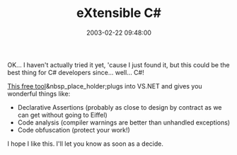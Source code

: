 ﻿---
layout: post
title: "eXtensible C#"
comments: false
date: 2003-02-22 09:48:00
updated: 2004-05-03 21:31:00
categories:
 - Technology
subtext-id: 6de44830-1569-4402-9909-fa3cf74ddca1
alias: /blog/eXtensible-C.aspx
---


OK... I haven't actually tried it yet, 'cause I just found it, but this could be the best thing for C# developers since... well... C#!

[This free tool](http://www.resolvecorp.com/products.htm)&nbsp_place_holder;plugs into VS.NET and gives you wonderful things like:

  * Declarative Assertions (probably as close to design by contract as we can get without going to Eiffel) 
  * Code analysis (compiler warnings are better than unhandled exceptions) 
  * Code obfuscation (protect your work!)

I hope I like this. I'll let you know as soon as a decide.
